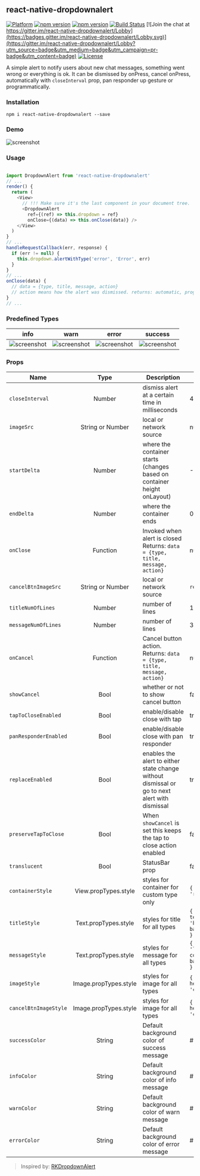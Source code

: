 ## react-native-dropdownalert

[![Platform](https://img.shields.io/badge/platform-react--native-lightgrey.svg)](http://facebook.github.io/react-native/)
[![npm version](http://img.shields.io/npm/v/react-native-dropdownalert.svg)](https://www.npmjs.com/package/react-native-dropdownalert)
[![npm version](http://img.shields.io/npm/dm/react-native-dropdownalert.svg)](https://www.npmjs.com/package/react-native-dropdownalert)
[![Build Status](https://travis-ci.org/testshallpass/react-native-dropdownalert.svg?branch=master)](https://travis-ci.org/testshallpass/react-native-dropdownalert)
[![Join the chat at https://gitter.im/react-native-dropdownalert/Lobby](https://badges.gitter.im/react-native-dropdownalert/Lobby.svg)](https://gitter.im/react-native-dropdownalert/Lobby?utm_source=badge&utm_medium=badge&utm_campaign=pr-badge&utm_content=badge)
[![License](https://img.shields.io/badge/license-MIT-blue.svg)](https://raw.github.com/testshallpass/react-native-dropdownalert/master/LICENSE)

A simple alert to notify users about new chat messages, something went wrong or everything is ok. It can be dismissed by onPress, cancel onPress, automatically with `closeInterval` prop, pan responder up gesture or programmatically.

### Installation
```
npm i react-native-dropdownalert --save
```

### Demo
![screenshot](https://raw.github.com/testshallpass/react-native-dropdownalert/master/screenshots/demo.gif)

### Usage
```javascript

import DropdownAlert from 'react-native-dropdownalert'
// ...
render() {
  return (
    <View>
      // !!! Make sure it's the last component in your document tree.
      <DropdownAlert
        ref={(ref) => this.dropdown = ref}
        onClose={(data) => this.onClose(data)} />
    </View>
  )
}
// ...
handleRequestCallback(err, response) {
  if (err != null) {
    this.dropdown.alertWithType('error', 'Error', err)
  }
}
// ...
onClose(data) {
  // data = {type, title, message, action}
  // action means how the alert was dismissed. returns: automatic, programmatic, tap, pan or cancel
}
// ...
```

### Predefined Types

| info | warn | error | success |
| :---: | :---: | :---: | :---: |
|![screenshot](https://raw.github.com/testshallpass/react-native-dropdownalert/master/screenshots/info.png) |![screenshot](https://raw.github.com/testshallpass/react-native-dropdownalert/master/screenshots/warning.png) |![screenshot](https://raw.github.com/testshallpass/react-native-dropdownalert/master/screenshots/error.png)|![screenshot](https://raw.github.com/testshallpass/react-native-dropdownalert/master/screenshots/success.png)

### Props
| Name | Type | Description | Default |
| ---- | :---: | --- | --- |
| ```closeInterval``` | Number  | dismiss alert at a certain time in milliseconds | 4000
| ```imageSrc``` | String or Number  | local or network source | null
| ```startDelta``` | Number  | where the container starts (changes based on container height onLayout) | -100
| ```endDelta``` | Number  | where the container ends | 0
| ```onClose``` | Function  | Invoked when alert is closed Returns: ```data = {type, title, message, action}```  | null
| ```cancelBtnImageSrc``` | String or Number | local or network source | ```require('./assets/cancel.png')``` |
| ```titleNumOfLines``` | Number  | number of lines | 1
| ```messageNumOfLines``` | Number  | number of lines | 3
| ```onCancel``` | Function  | Cancel button action. Returns: ```data = {type, title, message, action}``` | null
| ```showCancel``` | Bool  | whether or not to show cancel button | false
| ```tapToCloseEnabled``` | Bool  | enable/disable close with tap | true
| ```panResponderEnabled``` | Bool  | enable/disable close with pan responder | true
| ```replaceEnabled``` | Bool  | enables the alert to either state change without dismissal or go to next alert with dismissal | true
| ```preserveTapToClose``` | Bool  | When `showCancel` is set this keeps the tap to close action enabled | false
| ```translucent``` | Bool  | StatusBar prop  | false
| ```containerStyle``` | View.propTypes.style  | styles for container for custom type only | ```{ padding: 16, flexDirection: 'row' }```
| ```titleStyle``` | Text.propTypes.style  | styles for title for all types | ```{       fontSize: 16, textAlign: 'left', fontWeight: 'bold', color: 'white', backgroundColor: 'transparent' }```
| ```messageStyle``` | Text.propTypes.style  | styles for message for all types | ```{ fontSize: 14, textAlign: 'left', fontWeight: 'bold', color: 'white', backgroundColor: 'transparent' }```
| ```imageStyle``` | Image.propTypes.style  | styles for image for all types | ```{    padding: 8, width: 36, height: 36, alignSelf: 'center' }```
| ```cancelBtnImageStyle``` | Image.propTypes.style  | styles for image for all types | ```{    padding: 8, width: 36, height: 36, alignSelf: 'center' }```
| ```successColor``` | String  | Default background color of success message | #32A54A
| ```infoColor``` | String  | Default background color of info message | #2B73B6
| ```warnColor``` | String  | Default background color of warn message | #cd853f
| ```errorColor``` | String  | Default background color of error message | #cc3232

> Inspired by: [RKDropdownAlert](https://github.com/cwRichardKim/RKDropdownAlert)
